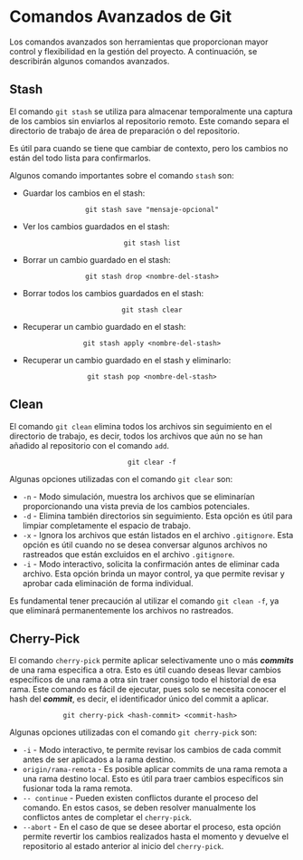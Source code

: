 # Comandos Avanzados de Git
Los comandos avanzados son herramientas que proporcionan
mayor control y flexibilidad en la gestión del proyecto.
A continuación, se describirán algunos comandos avanzados.

## Stash
El comando `git stash` se utiliza para almacenar temporalmente
una captura de los cambios sin enviarlos al repositorio
remoto. Este comando separa el directorio de trabajo 
de área de preparación o del repositorio.

Es útil para cuando se tiene que cambiar de contexto, pero
los cambios no están del todo lista para confirmarlos.

Algunos comando importantes sobre el comando `stash` son:

* Guardar los cambios en el stash:
<center><code>git stash save "mensaje-opcional"</code></center>

* Ver los cambios guardados en el stash:
<center><code>git stash list</code></center>

* Borrar un cambio guardado en el stash:
<center><code>git stash drop &lt;nombre-del-stash&gt;</code></center>

* Borrar todos los cambios guardados en el stash:
<center><code>git stash clear</code></center>

* Recuperar un cambio guardado en el stash:
<center><code>git stash apply &lt;nombre-del-stash&gt;</code></center>

* Recuperar un cambio guardado en el stash y eliminarlo:
<center><code>git stash pop &lt;nombre-del-stash&gt;</code></center>

## Clean
El comando `git clean` elimina todos los archivos sin
seguimiento en el directorio de trabajo, es decir, todos
los archivos que aún no se han añadido al repositorio con 
el comando `add`.

<center><code>git clear -f</code></center>

Algunas opciones utilizadas con el comando `git clear` son:
* `-n` - Modo simulación, muestra los archivos que se eliminarían 
proporcionando una vista previa de los cambios potenciales.
* `-d` - Elimina también directorios sin seguimiento. Esta opción
es útil para limpiar completamente el espacio de trabajo.
* `-x` - Ignora los archivos que están listados en el archivo
`.gitignore`. Esta opción es útil cuando no se desea conversar
algunos archivos no rastreados que están excluidos en el archivo
`.gitignore`.
* `-i` - Modo interactivo, solicita la confirmación antes de eliminar
cada archivo. Esta opción brinda un mayor control, ya que permite
revisar y aprobar cada eliminación de forma individual.

Es fundamental tener precaución al utilizar el comando `git clean -f`,
ya que eliminará permanentemente los archivos no rastreados.

## Cherry-Pick
El comando `cherry-pick` permite aplicar selectivamente
uno o más ***commits*** de una rama especifica a otra.
Esto es útil cuando deseas llevar cambios específicos de una rama
a otra sin traer consigo todo el historial de esa rama.
Este comando es fácil de ejecutar, pues solo se necesita
conocer el hash del ***commit***, es decir, el identificador
único del commit a aplicar.

<center><code>git cherry-pick &lt;hash-commit&gt; &lt;commit-hash&gt; </code></center>

Algunas opciones utilizadas con el comando `git cherry-pick` son:
* `-i` - Modo interactivo, te permite revisar los cambios de cada
commit antes de ser aplicados a la rama destino.
* `origin/rama-remota` - Es posible aplicar commits de una rama
remota a una rama destino local. Esto es útil para traer cambios 
específicos sin fusionar toda la rama remota.
* `-- continue` - Pueden existen conflictos durante el proceso del
comando. En estos casos, se deben resolver manualmente los conflictos
antes de completar el `cherry-pick`.
* `--abort` - En el caso de que se desee abortar el proceso, esta
opción permite revertir los cambios realizados hasta el momento y 
devuelve el repositorio al estado anterior al inicio del `cherry-pick`.
